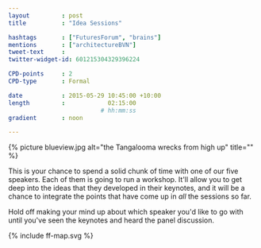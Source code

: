 ```yaml
---
layout         : post
title          : "Idea Sessions"

hashtags       : ["FuturesForum", "brains"]
mentions       : ["architectureBVN"]
tweet-text     :
twitter-widget-id: 601215304329396224

CPD-points     : 2
CPD-type       : Formal

date           : 2015-05-29 10:45:00 +10:00
length         :            02:15:00
                          # hh:mm:ss
gradient       : noon

---
```


{% picture blueview.jpg alt="the Tangalooma wrecks from high up" title="" %}

This is your chance to spend a solid chunk of time with one of our five speakers. Each of them is going to run a workshop. It'll allow you to get deep into the ideas that they developed in their keynotes, and it will be a chance to integrate the points that have come up in *all* the sessions so far.

Hold off making your mind up about which speaker you'd like to go with until you've seen the keynotes and heard the panel discussion.

<div class="the-map">{% include ff-map.svg %}</div>
